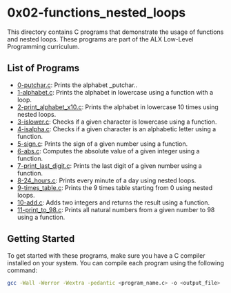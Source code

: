 # 0x02-functions_nested_loops

This directory contains C programs that demonstrate the usage of functions and nested loops. These programs are part of the ALX Low-Level Programming curriculum.

## List of Programs

- [0-putchar.c](./0-putchar.c): Prints the alphabet _putchar..
- [1-alphabet.c](./1-alphabet.c): Prints the alphabet in lowercase using a function with a loop.
- [2-print_alphabet_x10.c](./2-print_alphabet_x10.c): Prints the alphabet in lowercase 10 times using nested loops.
- [3-islower.c](./3-islower.c): Checks if a given character is lowercase using a function.
- [4-isalpha.c](./4-isalpha.c): Checks if a given character is an alphabetic letter using a function.
- [5-sign.c](./5-sign.c): Prints the sign of a given number using a function.
- [6-abs.c](./6-abs.c): Computes the absolute value of a given integer using a function.
- [7-print_last_digit.c](./7-print_last_digit.c): Prints the last digit of a given number using a function.
- [8-24_hours.c](./8-24_hours.c): Prints every minute of a day using nested loops.
- [9-times_table.c](./9-times_table.c): Prints the 9 times table starting from 0 using nested loops.
- [10-add.c](./10-add.c): Adds two integers and returns the result using a function.
- [11-print_to_98.c](./11-print_to_98.c): Prints all natural numbers from a given number to 98 using a function.

## Getting Started

To get started with these programs, make sure you have a C compiler installed on your system. You can compile each program using the following command:

```bash
gcc -Wall -Werror -Wextra -pedantic <program_name.c> -o <output_file>

